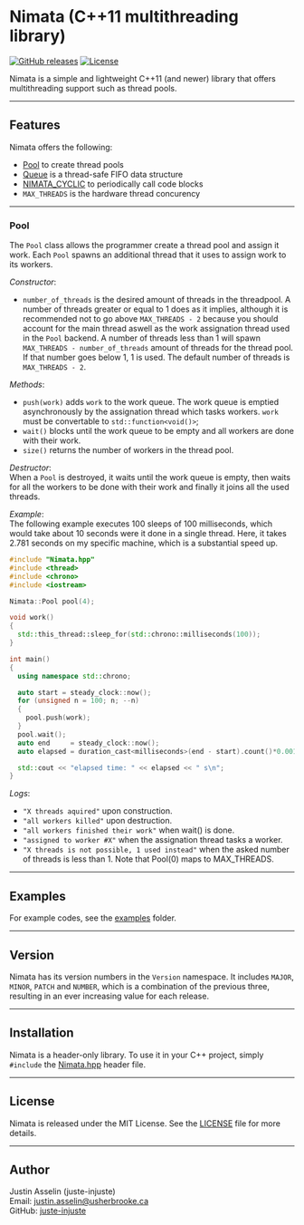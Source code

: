 # Nimata (C++11 multithreading library)

[![GitHub releases](https://img.shields.io/github/v/release/juste-injuste/Nimata.svg)](https://github.com/juste-injuste/Nimata/releases)
[![License](https://img.shields.io/github/license/juste-injuste/Nimata.svg)](LICENSE)

Nimata is a simple and lightweight C++11 (and newer) library that offers multithreading support such as thread pools.

---

## Features

Nimata offers the following:
* [Pool](#Pool) to create thread pools
* [Queue](#Queue) is a thread-safe FIFO data structure
* [NIMATA_CYCLIC](#NIMATA_CYCLIC) to periodically call code blocks
* `MAX_THREADS` is the hardware thread concurency
---

### Pool
The `Pool` class allows the programmer create a thread pool and assign it work. Each `Pool` spawns an additional thread that it uses to assign work to its workers.

_Constructor_:
* `number_of_threads` is the desired amount of threads in the threadpool. A number of threads greater or equal to 1 does as it implies, although it is recommended not to go above `MAX_THREADS - 2` because you should account for the main thread aswell as the work assignation thread used in the `Pool` backend. A number of threads less than 1 will spawn `MAX_THREADS - number_of_threads` amount of threads for the thread pool. If that number goes below 1, 1 is used. The default number of threads is `MAX_THREADS - 2`.

_Methods_:
* `push(work)` adds `work` to the work queue. The work queue is emptied asynchronously by the assignation thread which tasks workers. `work` must be convertable to `std::function<void()>`;
* `wait()` blocks until the work queue to be empty and all workers are done with their work.
* `size()` returns the number of workers in the thread pool.

_Destructor_:<br>
When a `Pool` is destroyed, it waits until the work queue is empty, then waits for all the workers to be done with their work and finally it joins all the used threads.

_Example_:<br>
The following example executes 100 sleeps of 100 milliseconds, which would take about 10 seconds were it done in a single thread. Here, it takes 2.781 seconds on my specific machine, which is a substantial speed up.

```cpp
#include "Nimata.hpp"
#include <thread>
#include <chrono>
#include <iostream>

Nimata::Pool pool(4);

void work()
{
  std::this_thread::sleep_for(std::chrono::milliseconds(100));
}

int main()
{
  using namespace std::chrono;

  auto start = steady_clock::now();
  for (unsigned n = 100; n; --n)
  {
    pool.push(work);
  }
  pool.wait();
  auto end     = steady_clock::now();
  auto elapsed = duration_cast<milliseconds>(end - start).count()*0.001;

  std::cout << "elapsed time: " << elapsed << " s\n";
}
```

_Logs_:
* `"X threads aquired"` upon construction.
* `"all workers killed"` upon destruction.
* `"all workers finished their work"` when wait() is done.
* `"assigned to worker #X"` when the assignation thread tasks a worker.
* `"X threads is not possible, 1 used instead"` when the asked number of threads is less than 1. Note that Pool(0) maps to MAX_THREADS.

---

## Examples

For example codes, see the [examples](examples) folder.

---

## Version

Nimata has its version numbers in the `Version` namespace. It includes `MAJOR`, `MINOR`, `PATCH` and `NUMBER`, which is a combination of the previous three, resulting in an ever increasing value for each release.

---

## Installation

Nimata is a header-only library. To use it in your C++ project, simply `#include` the [Nimata.hpp](include/Nimata.hpp) header file.

---

## License

Nimata is released under the MIT License. See the [LICENSE](LICENSE) file for more details.

---

## Author

Justin Asselin (juste-injuste)  
Email: justin.asselin@usherbrooke.ca  
GitHub: [juste-injuste](https://github.com/juste-injuste)
